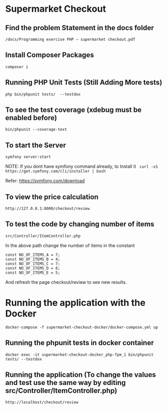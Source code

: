 # Supermarket Checkout

## Find the problem Statement in the docs folder

```/docs/Programming exercise PHP – supermarket checkout.pdf```

## Install Composer Packages

```composer i```

## Running PHP Unit Tests (Still Adding More tests)

```php bin/phpunit tests/  --testdox```

## To see the test coverage (xdebug must be enabled before)
```bin/phpunit --coverage-text```

## To start the Server

```symfony server:start```

NOTE: If you dont have symfony command already, to Install it
``` curl -sS https://get.symfony.com/cli/installer | bash```

Refer: https://symfony.com/download

## To view the price calculation

```http://127.0.0.1:8000/checkout/review```

## To test the code by changing number of items

```src/Controller/ItemController.php```

In the above path change the number of items in the constant

```
const NO_OF_ITEMS_A = 7;
const NO_OF_ITEMS_B = 4;
const NO_OF_ITEMS_C = 7;
const NO_OF_ITEMS_D = 8;
const NO_OF_ITEMS_E = 5;
```

And refresh the page checkout/review to see new results.

#  Running the application with the Docker

```docker-compose -f supermarket-checkout-docker/docker-compose.yml up```

## Running the phpunit tests in docker container
```docker exec -it supermarket-checkout-docker_php-fpm_1 bin/phpunit tests/ --testdox```

## Running the application (To change the values and test use the same way by editing src/Controller/ItemController.php)

```http://localhost/checkout/review```



